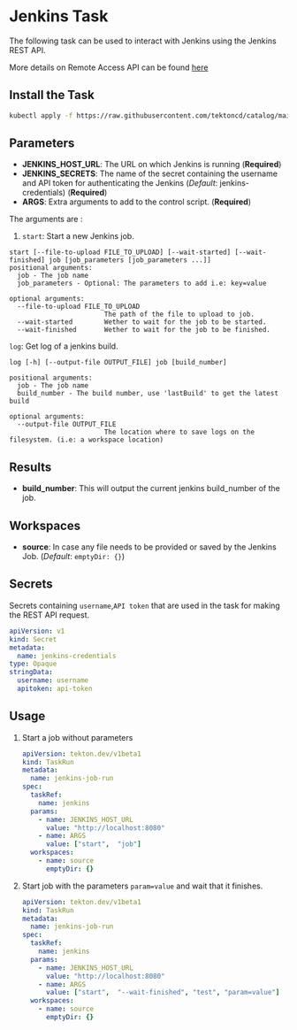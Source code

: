 # Jenkins Task

The following task can be used to interact with Jenkins using the Jenkins REST API.

More details on Remote Access API can be found [here](https://www.jenkins.io/doc/book/using/remote-access-api/)

## Install the Task

```bash
kubectl apply -f https://raw.githubusercontent.com/tektoncd/catalog/main/task/jenkins/0.1/jenkins.yaml
```

## Parameters

- **JENKINS_HOST_URL**: The URL on which Jenkins is running (**Required**)
- **JENKINS_SECRETS**: The name of the secret containing the username and API token for authenticating the Jenkins (_Default_: jenkins-credentials) (**Required**)
- **ARGS**: Extra arguments to add to the control script. (**Required**)

The arguments are :

1. `start`: Start a new Jenkins job.

```
start [--file-to-upload FILE_TO_UPLOAD] [--wait-started] [--wait-finished] job [job_parameters [job_parameters ...]]
positional arguments:
  job - The job name
  job_parameters - Optional: The parameters to add i.e: key=value

optional arguments:
  --file-to-upload FILE_TO_UPLOAD
                        The path of the file to upload to job.
  --wait-started        Wether to wait for the job to be started.
  --wait-finished       Wether to wait for the job to be finished.
```

`log`: Get log of a jenkins build.

```
log [-h] [--output-file OUTPUT_FILE] job [build_number]

positional arguments:
  job - The job name
  build_number - The build number, use 'lastBuild' to get the latest build

optional arguments:
  --output-file OUTPUT_FILE
                        The location where to save logs on the filesystem. (i.e: a workspace location)
```

## Results

- **build_number**: This will output the current jenkins build_number of the job.

## Workspaces

- **source**: In case any file needs to be provided or saved by the Jenkins Job. (_Default_: `emptyDir: {}`)

## Secrets

Secrets containing `username`,`API token` that are used in the task for making the REST API request.

```yaml
apiVersion: v1
kind: Secret
metadata:
  name: jenkins-credentials
type: Opaque
stringData:
  username: username
  apitoken: api-token
```

## Usage

1. Start a job without parameters

   ```yaml
   apiVersion: tekton.dev/v1beta1
   kind: TaskRun
   metadata:
     name: jenkins-job-run
   spec:
     taskRef:
       name: jenkins
     params:
       - name: JENKINS_HOST_URL
         value: "http://localhost:8080"
       - name: ARGS
         value: ["start",  "job"]
     workspaces:
       - name: source
         emptyDir: {}
   ```

1. Start job with the parameters `param=value` and wait that it finishes.

   ```yaml
   apiVersion: tekton.dev/v1beta1
   kind: TaskRun
   metadata:
     name: jenkins-job-run
   spec:
     taskRef:
       name: jenkins
     params:
       - name: JENKINS_HOST_URL
         value: "http://localhost:8080"
       - name: ARGS
         value: ["start",  "--wait-finished", "test", "param=value"]
     workspaces:
       - name: source
         emptyDir: {}
   ```
